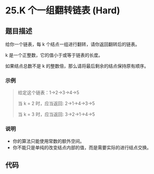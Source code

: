 # 25.K 个一组翻转链表 (Hard)

## 题目描述

给你一个链表，每 k 个结点一组进行翻转，请你返回翻转后的链表。

k 是一个正整数，它的值小于或等于链表的长度。

如果结点总数不是 k 的整数倍，那么请将最后剩余的结点保持原有顺序。

### 示例

> 给定这个链表：1->2->3->4->5
> 
> 当 k = 2 时，应当返回: 2->1->4->3->5
> 
> 当 k = 3 时，应当返回: 3->2->1->4->5

### 说明

- 你的算法只能使用常数的额外空间。
- 你不能只是单纯的改变结点内部的值，而是需要实际的进行结点交换。

## 代码


